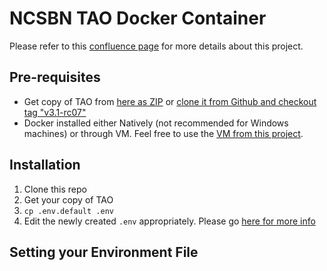 # NCSBN TAO Docker Container
Please refer to this [confluence page](https://breaktech.atlassian.net/wiki/display/NCSBN/TAO+Docker+Set+Special+Project)
for more details about this project.

## Pre-requisites
- Get copy of TAO from [here as ZIP](http://releases.taotesting.com/TAO_3.1.0-RC7_build.zip) or
[clone it from Github and checkout tag "v3.1-rc07"](https://github.com/oat-sa/package-tao)
- Docker installed either Natively (not recommended for Windows machines) or through VM. Feel free to use the
[VM from this project](https://github.com/minaeakhalil/docker).

## Installation
1. Clone this repo
2. Get your copy of TAO
3. `cp .env.default .env`
4. Edit the newly created `.env` appropriately. Please go [here for more info](Setting-your-Environment-File)

## Setting your Environment File

